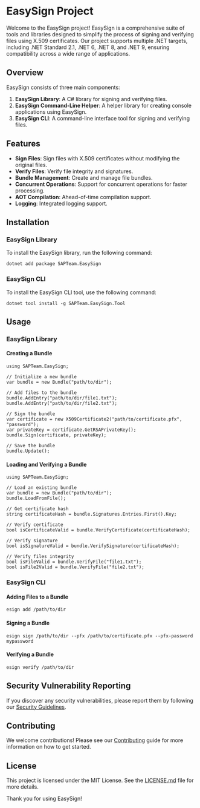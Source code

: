 # EasySign Project

Welcome to the EasySign project! EasySign is a comprehensive suite of tools and libraries designed to simplify the process of signing and verifying files using X.509 certificates. Our project supports multiple .NET targets, including .NET Standard 2.1, .NET 6, .NET 8, and .NET 9, ensuring compatibility across a wide range of applications.

## Overview

EasySign consists of three main components:

1. **EasySign Library**: A C# library for signing and verifying files.
2. **EasySign Command-Line Helper**: A helper library for creating console applications using EasySign.
3. **EasySign CLI**: A command-line interface tool for signing and verifying files.

## Features

- **Sign Files**: Sign files with X.509 certificates without modifying the original files.
- **Verify Files**: Verify file integrity and signatures.
- **Bundle Management**: Create and manage file bundles.
- **Concurrent Operations**: Support for concurrent operations for faster processing.
- **AOT Compilation**: Ahead-of-time compilation support.
- **Logging**: Integrated logging support.

## Installation

### EasySign Library

To install the EasySign library, run the following command:


```
dotnet add package SAPTeam.EasySign

```

### EasySign CLI

To install the EasySign CLI tool, use the following command:


```
dotnet tool install -g SAPTeam.EasySign.Tool

```

## Usage

### EasySign Library

#### Creating a Bundle


```
using SAPTeam.EasySign;

// Initialize a new bundle
var bundle = new Bundle("path/to/dir");

// Add files to the bundle
bundle.AddEntry("path/to/dir/file1.txt");
bundle.AddEntry("path/to/dir/file2.txt");

// Sign the bundle
var certificate = new X509Certificate2("path/to/certificate.pfx", "password");
var privateKey = certificate.GetRSAPrivateKey();
bundle.Sign(certificate, privateKey);

// Save the bundle
bundle.Update();

```

#### Loading and Verifying a Bundle


```
using SAPTeam.EasySign;

// Load an existing bundle
var bundle = new Bundle("path/to/dir");
bundle.LoadFromFile();

// Get certificate hash
string certificateHash = bundle.Signatures.Entries.First().Key;

// Verify certificate
bool isCertificateValid = bundle.VerifyCertificate(certificateHash);

// Verify signature
bool isSignatureValid = bundle.VerifySignature(certificateHash);

// Verify files integrity
bool isFileValid = bundle.VerifyFile("file1.txt");
bool isFile2Valid = bundle.VerifyFile("file2.txt");

```

### EasySign CLI

#### Adding Files to a Bundle


```
esign add /path/to/dir

```

#### Signing a Bundle


```
esign sign /path/to/dir --pfx /path/to/certificate.pfx --pfx-password mypassword

```

#### Verifying a Bundle


```
esign verify /path/to/dir

```

## Security Vulnerability Reporting

If you discover any security vulnerabilities, please report them by following our [Security Guidelines](SECURITY.md).

## Contributing

We welcome contributions! Please see our [Contributing](CONTRIBUTING.md) guide for more information on how to get started.

## License

This project is licensed under the MIT License. See the [LICENSE.md](LICENSE) file for more details.

Thank you for using EasySign!
